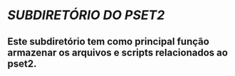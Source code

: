 # ***SUBDIRETÓRIO DO PSET2***
## Este subdiretório tem como principal função armazenar os arquivos e scripts relacionados ao pset2.
